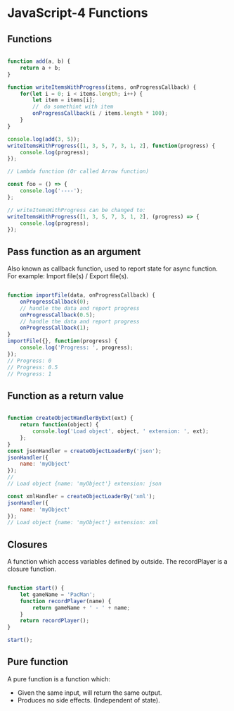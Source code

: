 # JavaScript-4 Functions

## Functions

```javascript

function add(a, b) {
	return a + b;
}

function writeItemsWithProgress(items, onProgressCallback) {
	for(let i = 0; i < items.length; i++) {
		let item = items[i];
		//　do somethint with item
		onProgressCallback(i / items.length * 100);
	}
}

console.log(add(3, 5));
writeItemsWithProgress([1, 3, 5, 7, 3, 1, 2], function(progress) {
	console.log(progress);
});

// Lambda function (Or called Arrow function)

const foo = () => {
	console.log('----');
};

// writeItemsWithProgress can be changed to:
writeItemsWithProgress([1, 3, 5, 7, 3, 1, 2], (progress) => {
	console.log(progress);
});

```

## Pass function as an argument

Also known as callback function, used to report state for async function.
For example: Import file(s) / Export file(s).

```javascript

function importFile(data, onProgressCallback) {
	onProgressCallback(0);
	// handle the data and report progress
	onProgressCallback(0.5);
	// handle the data and report progress
	onProgressCallback(1);
}
importFile({}, function(progress) {
	console.log('Progress: ', progress);
});
// Progress: 0
// Progress: 0.5
// Progress: 1


```

## Function as a return value

```javascript

function createObjectHandlerByExt(ext) {
	return function(object) {
		console.log('Load object', object, ' extension: ', ext);
	};
}
const jsonHandler = createObjectLoaderBy('json');
jsonHandler({
	name: 'myObject'
});
//
// Load object {name: 'myObject'} extension: json

const xmlHandler = createObjectLoaderBy('xml');
jsonHandler({
	name: 'myObject'
});
// Load object {name: 'myObject'} extension: xml

```

## Closures

A function which access variables defined by outside.
The recordPlayer is a closure function.

```javascript

function start() {
	let gameName = 'PacMan';
	function recordPlayer(name) {
		return gameName + ' - ' + name;
	}
	return recordPlayer();
}

start();

```

## Pure function

A pure function is a function which:

  - Given the same input, will return the same output.
  - Produces no side effects. (Independent of state).
